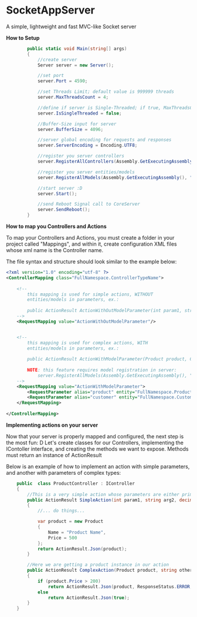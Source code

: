 # SocketAppServer
A simple, lightweight and fast MVC-like Socket server


**How to Setup**
```C#
        public static void Main(string[] args)
        {
            //create server
            Server server = new Server();

            //set port
            server.Port = 4590;

            //set Threads Limit; default value is 999999 threads
            server.MaxThreadsCount = 4;

            //define if server is Single-Threaded; if true, MaxThreadsCount is ignored
            server.IsSingleThreaded = false;

            //Buffer-Size input for server
            server.BufferSize = 4096;

            //server global encoding for requests and responses
            server.ServerEncoding = Encoding.UTF8;

            //register you server controllers
            server.RegisterAllControllers(Assembly.GetExecutingAssembly(), "FullNamespaceNameForControllers");

            //register you server entities/models
            server.RegisterAllModels(Assembly.GetExecutingAssembly(), "FullNamespaceNameForModels");

            //start server :D
            server.Start();

            //send Reboot Signal call to CoreServer
            server.SendReboot();
        }
```


**How to map you Controllers and Actions**

To map your Controllers and Actions, you must create a folder in your project called "Mappings", and within it, create configuration XML files whose xml name is the Controller name.

The file syntax and structure should look similar to the example below:

```XML
<?xml version="1.0" encoding="utf-8" ?>
<ControllerMapping class="FullNamespace.ControllerTypeName">
	
	<!-- 
		this mapping is used for simple actions, WITHOUT
		entities/models in parameters, ex.:
		
		public ActionResult ActionWithOutModelParameter(int param1, string param2, decimal param3) ...
	-->
	<RequestMapping value="ActionWithOutModelParameter"/>


	<!-- 
		this mapping is used for complex actions, WITH
		entities/models in parameters, ex.:
		
		public ActionResult ActionWithModelParameter(Product product, Customer customer) ...
		
		NOTE: this feature requires model registration in server: 
		    server.RegisterAllModels(Assembly.GetExecutingAssembly(), "FullNamespaceNameForModels");
	-->
	<RequestMapping value="ActionWithModelParameter">
		<RequestParameter alias="product" entity="FullNamespace.Product" />
		<RequestParameter alias="customer" entity="FullNamespace.Customer" />
	</RequestMapping>
	
</ControllerMapping>
```
**Implementing actions on your server**

Now that your server is properly mapped and configured, the next step is the most fun: D
Let's create classes for our Controllers, implementing the IContoller interface, and creating the methods we want to expose.
Methods must return an instance of ActionResult

Below is an example of how to implement an action with simple parameters, and another with parameters of complex types:

```C#
    public  class ProductController : IController
    {
        //This is a very simple action whose parameters are either primitive or basic C # types
        public ActionResult SimpleAction(int param1, string arg2, decimal param3)
        {
            //... do things...

            var product = new Product
            {
                Name = "Product Name",
                Price = 500
            };
            return ActionResult.Json(product);
        }

        //Here we are getting a product instance in our action
        public ActionResult ComplexAction(Product product, string otherParam)
        {
            if (product.Price > 200)
                return ActionResult.Json(product, ResponseStatus.ERROR, "Invalid product");
            else
                return ActionResult.Json(true);
        }
    }
```
